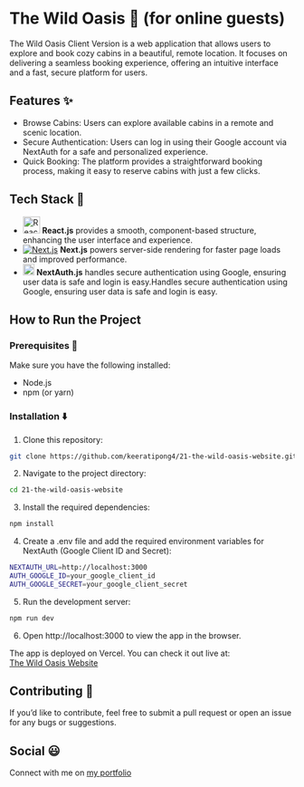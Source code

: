 # The Wild Oasis 🌲 (for online guests)

The Wild Oasis Client Version is a web application that allows users to explore and book cozy cabins in a beautiful, remote location. It focuses on delivering a seamless booking experience, offering an intuitive interface and a fast, secure platform for users.

## Features ✨

- Browse Cabins: Users can explore available cabins in a remote and scenic location.
- Secure Authentication: Users can log in using their Google account via NextAuth for a safe and personalized experience.
- Quick Booking: The platform provides a straightforward booking process, making it easy to reserve cabins with just a few clicks.

## Tech Stack 🙌

- <img src="https://upload.wikimedia.org/wikipedia/commons/a/a7/React-icon.svg" alt="React.js" width="30"/> **React.js** provides a smooth, component-based structure, enhancing the user interface and experience.
- [![Next.js](https://img.shields.io/badge/Next.js-000000?style=flat&logo=next.js&logoColor=white)](https://nextjs.org/) **Next.js** powers server-side rendering for faster page loads and improved performance.
- <img src="https://next-auth.js.org/img/logo/logo-sm.png" alt="NextAuth.js" width="20"/> **NextAuth.js** handles secure authentication using Google, ensuring user data is safe and login is easy.Handles secure authentication using Google, ensuring user data is safe and login is easy.

## How to Run the Project

### Prerequisites 🏁

Make sure you have the following installed:

- Node.js
- npm (or yarn)

### Installation ⬇️

1. Clone this repository:

```bash
git clone https://github.com/keeratipong4/21-the-wild-oasis-website.git
```

2. Navigate to the project directory:

```bash
cd 21-the-wild-oasis-website
```

3. Install the required dependencies:

```bash
npm install
```

4. Create a .env file and add the required environment variables for NextAuth (Google Client ID and Secret):

```bash
NEXTAUTH_URL=http://localhost:3000
AUTH_GOOGLE_ID=your_google_client_id
AUTH_GOOGLE_SECRET=your_google_client_secret
```

5. Run the development server:

```bash
npm run dev
```

6. Open http://localhost:3000 to view the app in the browser.

The app is deployed on Vercel. You can check it out live at:  
[The Wild Oasis Website](https://wild-oasis-home-stay.vercel.app/)

## Contributing 🤝

If you’d like to contribute, feel free to submit a pull request or open an issue for any bugs or suggestions.

## Social 😃

Connect with me on [my portfolio](https://www.keeratipong.com/)
